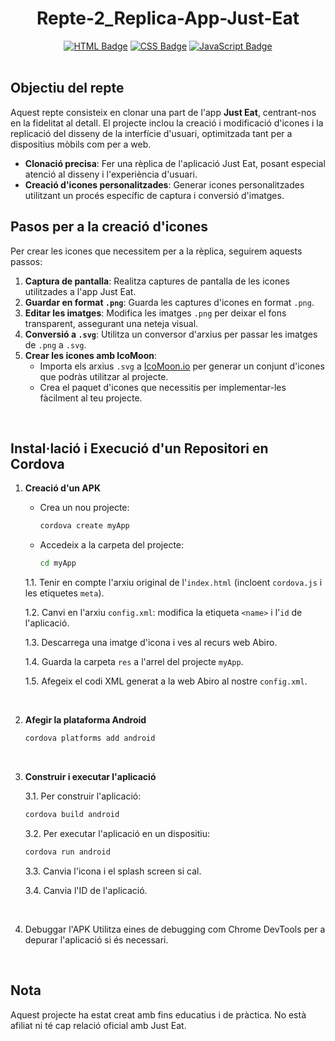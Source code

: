 <div align="center">
  <h1>Repte-2_Replica-App-Just-Eat</h1>
  <a href="#"><img src="https://img.shields.io/badge/HTML-%23E34F26.svg?logo=html5&logoColor=white" alt="HTML Badge"/></a>
  <a href="#"><img src="https://img.shields.io/badge/CSS-1572B6?logo=css3&logoColor=fff" alt="CSS Badge"/></a>
  <a href="#"><img src="https://img.shields.io/badge/JavaScript-F7DF1E?logo=javascript&logoColor=000" alt="JavaScript Badge"/></a>
</div>

<br>

## Objectiu del repte
Aquest repte consisteix en clonar una part de l'app **Just Eat**, centrant-nos en la fidelitat al detall. El projecte inclou la creació i modificació d'icones i la replicació del disseny de la interfície d'usuari, optimitzada tant per a dispositius mòbils com per a web.

- **Clonació precisa**: Fer una rèplica de l'aplicació Just Eat, posant especial atenció al disseny i l'experiència d'usuari.
- **Creació d'icones personalitzades**: Generar icones personalitzades utilitzant un procés específic de captura i conversió d'imatges.

## Pasos per a la creació d'icones

Per crear les icones que necessitem per a la rèplica, seguirem aquests passos:

1. **Captura de pantalla**: Realitza captures de pantalla de les icones utilitzades a l'app Just Eat.
2. **Guardar en format `.png`**: Guarda les captures d'icones en format `.png`.
3. **Editar les imatges**: Modifica les imatges `.png` per deixar el fons transparent, assegurant una neteja visual.
4. **Conversió a `.svg`**: Utilitza un conversor d'arxius per passar les imatges de `.png` a `.svg`.
5. **Crear les icones amb IcoMoon**:
   - Importa els arxius `.svg` a [IcoMoon.io](https://icomoon.io) per generar un conjunt d'icones que podràs utilitzar al projecte.
   - Crea el paquet d'icones que necessitis per implementar-les fàcilment al teu projecte.

<br>

## Instal·lació i Execució d'un Repositori en Cordova

1. **Creació d'un APK**
   - Crea un nou projecte:
     ```bash
     cordova create myApp
     ```
   - Accedeix a la carpeta del projecte:
     ```bash
     cd myApp
     ```

   1.1. Tenir en compte l'arxiu original de l'`index.html` (incloent `cordova.js` i les etiquetes `meta`).

   1.2. Canvi en l'arxiu `config.xml`: modifica la etiqueta `<name>` i l'`id` de l'aplicació.

   1.3. Descarrega una imatge d'icona i ves al recurs web Abiro.

   1.4. Guarda la carpeta `res` a l'arrel del projecte `myApp`.

   1.5. Afegeix el codi XML generat a la web Abiro al nostre `config.xml`.

   <br>

2. **Afegir la plataforma Android**
   ```bash
   cordova platforms add android
   ```

   <br>

3. **Construir i executar l'aplicació**

   3.1. Per construir l'aplicació:
   ```bash
   cordova build android
   ```

   3.2. Per executar l'aplicació en un dispositiu:
   ```bash
   cordova run android
   ```
   
   3.3. Canvia l'icona i el splash screen si cal.

   3.4. Canvia l'ID de l'aplicació.

<br>

4. Debuggar l'APK
Utilitza eines de debugging com Chrome DevTools per a depurar l'aplicació si és necessari.

<br>

## Nota
Aquest projecte ha estat creat amb fins educatius i de pràctica. No està afiliat ni té cap relació oficial amb Just Eat.
